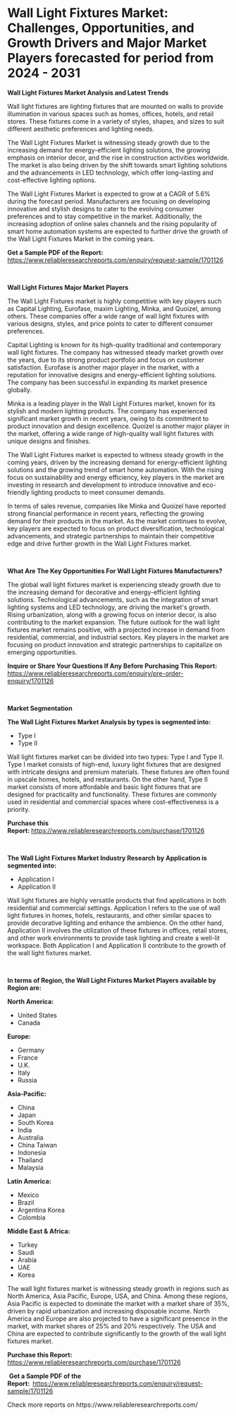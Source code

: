 <p><h1>Wall Light Fixtures Market: Challenges, Opportunities, and Growth Drivers and Major Market Players forecasted for period from 2024 - 2031</h1></p><p><strong>Wall Light Fixtures Market Analysis and Latest Trends</strong></p>
<p><p>Wall light fixtures are lighting fixtures that are mounted on walls to provide illumination in various spaces such as homes, offices, hotels, and retail stores. These fixtures come in a variety of styles, shapes, and sizes to suit different aesthetic preferences and lighting needs.</p><p>The Wall Light Fixtures Market is witnessing steady growth due to the increasing demand for energy-efficient lighting solutions, the growing emphasis on interior decor, and the rise in construction activities worldwide. The market is also being driven by the shift towards smart lighting solutions and the advancements in LED technology, which offer long-lasting and cost-effective lighting options.</p><p>The Wall Light Fixtures Market is expected to grow at a CAGR of 5.6% during the forecast period. Manufacturers are focusing on developing innovative and stylish designs to cater to the evolving consumer preferences and to stay competitive in the market. Additionally, the increasing adoption of online sales channels and the rising popularity of smart home automation systems are expected to further drive the growth of the Wall Light Fixtures Market in the coming years.</p></p>
<p><strong>Get a Sample PDF of the Report:&nbsp;</strong> <a href="https://www.reliableresearchreports.com/enquiry/request-sample/1701126">https://www.reliableresearchreports.com/enquiry/request-sample/1701126</a></p>
<p>&nbsp;</p>
<p><strong>Wall Light Fixtures Major Market Players</strong></p>
<p><p>The Wall Light Fixtures market is highly competitive with key players such as Capital Lighting, Eurofase, maxim Lighting, Minka, and Quoizel, among others. These companies offer a wide range of wall light fixtures with various designs, styles, and price points to cater to different consumer preferences.</p><p>Capital Lighting is known for its high-quality traditional and contemporary wall light fixtures. The company has witnessed steady market growth over the years, due to its strong product portfolio and focus on customer satisfaction. Eurofase is another major player in the market, with a reputation for innovative designs and energy-efficient lighting solutions. The company has been successful in expanding its market presence globally.</p><p>Minka is a leading player in the Wall Light Fixtures market, known for its stylish and modern lighting products. The company has experienced significant market growth in recent years, owing to its commitment to product innovation and design excellence. Quoizel is another major player in the market, offering a wide range of high-quality wall light fixtures with unique designs and finishes.</p><p>The Wall Light Fixtures market is expected to witness steady growth in the coming years, driven by the increasing demand for energy-efficient lighting solutions and the growing trend of smart home automation. With the rising focus on sustainability and energy efficiency, key players in the market are investing in research and development to introduce innovative and eco-friendly lighting products to meet consumer demands.</p><p>In terms of sales revenue, companies like Minka and Quoizel have reported strong financial performance in recent years, reflecting the growing demand for their products in the market. As the market continues to evolve, key players are expected to focus on product diversification, technological advancements, and strategic partnerships to maintain their competitive edge and drive further growth in the Wall Light Fixtures market.</p></p>
<p>&nbsp;</p>
<p><strong>What Are The Key Opportunities For Wall Light Fixtures Manufacturers?</strong></p>
<p><p>The global wall light fixtures market is experiencing steady growth due to the increasing demand for decorative and energy-efficient lighting solutions. Technological advancements, such as the integration of smart lighting systems and LED technology, are driving the market's growth. Rising urbanization, along with a growing focus on interior decor, is also contributing to the market expansion. The future outlook for the wall light fixtures market remains positive, with a projected increase in demand from residential, commercial, and industrial sectors. Key players in the market are focusing on product innovation and strategic partnerships to capitalize on emerging opportunities.</p></p>
<p><strong>Inquire or Share Your Questions If Any Before Purchasing This Report:</strong> <a href="https://www.reliableresearchreports.com/enquiry/pre-order-enquiry/1701126">https://www.reliableresearchreports.com/enquiry/pre-order-enquiry/1701126</a></p>
<p>&nbsp;</p>
<p><strong>Market Segmentation</strong></p>
<p><strong>The Wall Light Fixtures Market Analysis by types is segmented into:</strong></p>
<p><ul><li>Type I</li><li>Type II</li></ul></p>
<p><p>Wall light fixtures market can be divided into two types: Type I and Type II. Type I market consists of high-end, luxury light fixtures that are designed with intricate designs and premium materials. These fixtures are often found in upscale homes, hotels, and restaurants. On the other hand, Type II market consists of more affordable and basic light fixtures that are designed for practicality and functionality. These fixtures are commonly used in residential and commercial spaces where cost-effectiveness is a priority.</p></p>
<p><strong>Purchase this Report:&nbsp;</strong><a href="https://www.reliableresearchreports.com/purchase/1701126">https://www.reliableresearchreports.com/purchase/1701126</a></p>
<p>&nbsp;</p>
<p><strong>The Wall Light Fixtures Market Industry Research by Application is segmented into:</strong></p>
<p><ul><li>Application I</li><li>Application II</li></ul></p>
<p><p>Wall light fixtures are highly versatile products that find applications in both residential and commercial settings. Application I refers to the use of wall light fixtures in homes, hotels, restaurants, and other similar spaces to provide decorative lighting and enhance the ambience. On the other hand, Application II involves the utilization of these fixtures in offices, retail stores, and other work environments to provide task lighting and create a well-lit workspace. Both Application I and Application II contribute to the growth of the wall light fixtures market.</p></p>
<p>&nbsp;</p>
<p><strong>In terms of Region, the Wall Light Fixtures Market Players available by Region are:</strong></p>
<p>
    <p> <strong> North America: </strong>
        <ul>
            <li>United States</li>
            <li>Canada</li>
        </ul>
        </p> 
    <p> <strong> Europe: </strong>
        <ul>
            <li>Germany</li>
            <li>France</li>
            <li>U.K.</li>
            <li>Italy</li>
            <li>Russia</li>
        </ul>
        </p> 
    <p> <strong> Asia-Pacific: </strong>
        <ul>
            <li>China</li>
            <li>Japan</li>
            <li>South Korea</li>
            <li>India</li>
            <li>Australia</li>
            <li>China Taiwan</li>
            <li>Indonesia</li>
            <li>Thailand</li>
            <li>Malaysia</li>
        </ul>
        </p> 
    <p> <strong> Latin America: </strong>
        <ul>
            <li>Mexico</li>
            <li>Brazil</li>
            <li>Argentina Korea</li>
            <li>Colombia</li>
        </ul>
        </p> 
    <p> <strong> Middle East & Africa: </strong>
        <ul>
            <li>Turkey</li>
            <li>Saudi</li>
            <li>Arabia</li>
            <li>UAE</li>
            <li>Korea</li>
        </ul>
    </p>
    </p>
<p><p>The wall light fixtures market is witnessing steady growth in regions such as North America, Asia Pacific, Europe, USA, and China. Among these regions, Asia Pacific is expected to dominate the market with a market share of 35%, driven by rapid urbanization and increasing disposable income. North America and Europe are also projected to have a significant presence in the market, with market shares of 25% and 20% respectively. The USA and China are expected to contribute significantly to the growth of the wall light fixtures market.</p></p>
<p><strong>Purchase this Report: </strong><a href="https://www.reliableresearchreports.com/purchase/1701126">https://www.reliableresearchreports.com/purchase/1701126</a></p>
<p>&nbsp;<strong>Get a Sample PDF of the Report:&nbsp;&nbsp;</strong><a href="https://www.reliableresearchreports.com/enquiry/request-sample/1701126">https://www.reliableresearchreports.com/enquiry/request-sample/1701126</a></p>
<p><strong></strong></p>
<p>Check more reports on https://www.reliableresearchreports.com/</p>
